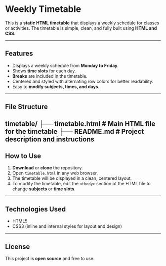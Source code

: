 # Weekly Timetable

This is a **static HTML timetable** that displays a weekly schedule for classes or activities. The timetable is simple, clean, and fully built using **HTML and CSS**.

---

## Features

- Displays a weekly schedule from **Monday to Friday**.
- Shows **time slots** for each day.
- **Breaks** are included in the timetable.
- Centered and styled with alternating row colors for better readability.
- Easy to **modify subjects, times, and days**.

---

## File Structure

timetable/
├── timetable.html # Main HTML file for the timetable
├── README.md # Project description and instructions
---

## How to Use

1. **Download** or **clone** the repository.  
2. Open `timetable.html` in any web browser.  
3. The timetable will be displayed in a clean, centered layout.  
4. To modify the timetable, edit the `<tbody>` section of the HTML file to change **subjects** or **time slots**.

---

## Technologies Used

- HTML5
- CSS3 (inline and internal styles for layout and design)

---



## License

This project is **open source** and free to use.

